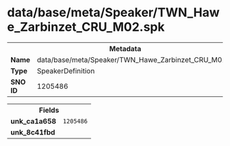 <h1>data/base/meta/Speaker/TWN_Hawe_Zarbinzet_CRU_M02.spk</h1><table><tr><th colspan="100%">Metadata</th></tr><tr><td><b>Name</b></td><td>data/base/meta/Speaker/TWN_Hawe_Zarbinzet_CRU_M02.spk</td></tr><tr><td><b>Type</b></td><td>SpeakerDefinition</td></tr><tr><td><b>SNO ID</b></td><td>1205486</td></tr></table>

<table><tr><th colspan="100%">Fields</th></tr><tr><td><b>unk_ca1a658</b></td><td><code>1205486</code></td></tr><tr><td><b>unk_8c41fbd</b></td><td></td></tr></table>

